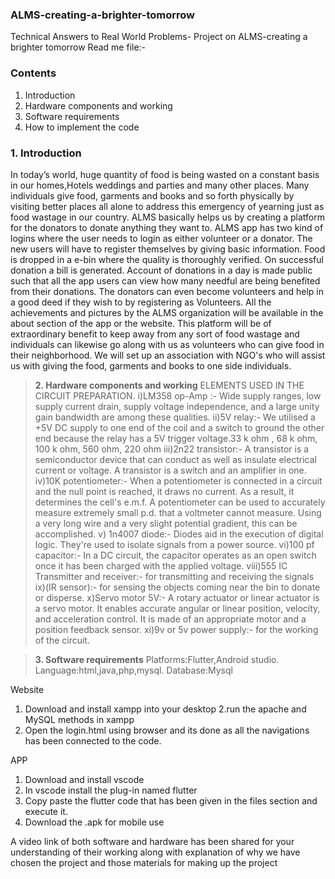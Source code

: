### ALMS-creating-a-brighter-tomorrow
Technical Answers to Real World Problems- Project on ALMS-creating a brighter tomorrow
Read me file:-
### Contents
1. Introduction
2. Hardware components and working
3. Software requirements
4. How to implement the code

### **1. Introduction**
In today’s world, huge quantity of food is being 
wasted on a constant basis in our homes,Hotels 
weddings and parties and many other places. Many 
individuals give food, garments and books and so 
forth physically by visiting better places all alone to 
address this emergency of yearning just as food 
wastage in our country. ALMS basically helps us by 
creating a platform for the donators to donate 
anything they want to. ALMS app has two kind of 
logins where the user needs to login as either 
volunteer or a donator. The new users will have to 
register themselves by giving basic information. 
Food is dropped in a e-bin where the quality is 
thoroughly verified. On successful donation a bill is 
generated. Account of donations in a day is made 
public such that all the app users can view how 
many needful are being benefited from their 
donations. The donators can even become volunteers 
and help in a good deed if they wish to by registering 
as Volunteers. All the achievements and pictures by 
the ALMS organization will be available in the 
about section of the app or the website. This 
platform will be of extraordinary benefit to keep 
away from any sort of food wastage and individuals 
can likewise go along with us as volunteers who can 
give food in their neighborhood. We will set up an 
association with NGO's who will assist us with giving 
the food, garments and books to one side individuals.
> 
> **2. Hardware components and working**
ELEMENTS USED IN THE CIRCUIT 
PREPARATION.
i)LM358 op-Amp :- Wide supply ranges, 
low supply current drain, supply voltage 
independence, and a large unity gain 
bandwidth are among these qualities.
ii)5V relay:- We utilised a +5V DC supply 
to one end of the coil and a switch to ground 
the other end because the relay has a 5V 
trigger voltage.33 k ohm , 68 k ohm, 100 k 
ohm, 560 ohm, 220 ohm
iii)2n22 transistor:- A transistor is a 
semiconductor device that can conduct as 
well as insulate electrical current or voltage. 
A transistor is a switch and an amplifier in
one.
iv)10K potentiometer:- When a 
potentiometer is connected in a circuit and 
the null point is reached, it draws no current. 
As a result, it determines the cell's e.m.f. A 
potentiometer can be used to accurately 
measure extremely small p.d. that a 
voltmeter cannot measure. Using a very 
long wire and a very slight potential 
gradient, this can be accomplished.
v) 1n4007 diode:- Diodes aid in the 
execution of digital logic. They're used to 
isolate signals from a power source.
vi)100 pf capacitor:- In a DC circuit, the 
capacitor operates as an open switch once it 
has been charged with the applied voltage.
viii)555 IC Transmitter and receiver:- for 
transmitting and receiving the signals
ix)(IR sensor):- for sensing the objects coming near the 
bin to donate or disperse.
x)Servo motor 5V:- A rotary actuator or linear actuator 
is a servo motor. It enables accurate angular or linear 
position, velocity, and acceleration control. It is made of 
an appropriate motor and a position feedback sensor.
xi)9v or 5v power supply:- for the working of the
circuit.

> **3. Software requirements**
> Platforms:Flutter,Android studio.
Language:html,java,php,mysql.
Database:Mysql

Website
1. Download and install xampp into your desktop 
2.run the apache and MySQL methods in xampp
3. Open the login.html using browser and its done as all the navigations has been connected to the code.

APP
1. Download and install vscode 
2. In vscode install the plug-in named flutter
3. Copy paste the flutter code that has been given in the files section and execute it.
4. Download the .apk for mobile use

A video link of both software and hardware has been shared for your understanding of their working along with explanation of why we have chosen the project and those materials for making up the project
